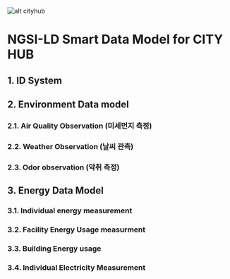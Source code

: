 ![alt cityhub](https://yalewkidane.github.io/cityhub-data-model/images/cityhubs.png)

# NGSI-LD Smart Data Model for CITY HUB


## 1.	ID System

## 2.	Environment  Data model 

### 2.1.	Air Quality Observation (미세먼지 측정)

### 2.2.  Weather Observation (날씨 관측)

### 2.3.  Odor observation (악취 측정)

## 3.	Energy Data Model	

### 3.1.	Individual energy measurement

### 3.2.	Facility Energy	Usage measurment 

### 3.3.	Building Energy usage

### 3.4.	Individual Electricity Measurement



